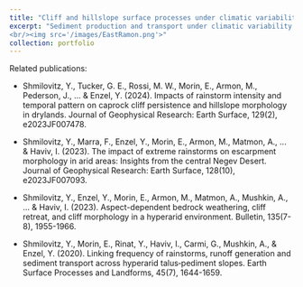 ```yaml
---
title: "Cliff and hillslope surface processes under climatic variability"
excerpt: "Sediment production and transport under climatic variability and landscape evolution of cliff-related systems
<br/><img src='/images/EastRamon.png'>"
collection: portfolio
---
```


Related publications:

- Shmilovitz, Y., Tucker, G. E., Rossi, M. W., Morin, E., Armon, M., Pederson, J., ... & Enzel, Y. (2024). Impacts of rainstorm intensity and temporal pattern on caprock cliff persistence and hillslope morphology in drylands. Journal of Geophysical Research: Earth Surface, 129(2), e2023JF007478.

- Shmilovitz, Y., Marra, F., Enzel, Y., Morin, E., Armon, M., Matmon, A., ... & Haviv, I. (2023). The impact of extreme rainstorms on escarpment morphology in arid areas: Insights from the central Negev Desert. Journal of Geophysical Research: Earth Surface, 128(10), e2023JF007093.

- Shmilovitz, Y., Enzel, Y., Morin, E., Armon, M., Matmon, A., Mushkin, A., ... & Haviv, I. (2023). Aspect-dependent bedrock weathering, cliff retreat, and cliff morphology in a hyperarid environment. Bulletin, 135(7-8), 1955-1966.

- Shmilovitz, Y., Morin, E., Rinat, Y., Haviv, I., Carmi, G., Mushkin, A., & Enzel, Y. (2020). Linking frequency of rainstorms, runoff generation and sediment transport across hyperarid talus‐pediment slopes. Earth Surface Processes and Landforms, 45(7), 1644-1659.